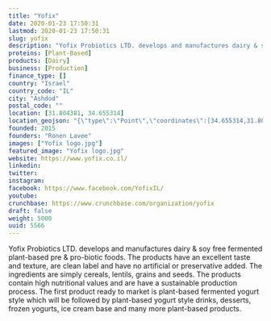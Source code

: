 ```yaml
---
title: "Yofix"
date: 2020-01-23 17:50:31
lastmod: 2020-01-23 17:50:31
slug: yofix
description: "Yofix Probiotics LTD. develops and manufactures dairy & soy free fermented plant-based pre & pro-biotic foods. The products have an excellent taste and texture, are clean label and have no artificial or preservative added. The ingredients are simply cereals, lentils, grains and seeds. The products contain high nutritional values and are have a sustainable production process. The first product ready to market is plant-based fermented yogurt style which will be followed by plant-based yogurt style drinks, desserts, frozen yogurts, ice cream base and many more plant-based products."
proteins: [Plant-Based]
products: [Dairy]
business: [Production]
finance_type: []
country: "Israel"
country_code: "IL"
city: "Ashdod"
postal_code: ""
location: [31.804381, 34.655314]
location_geojson: "{\"type\":\"Point\",\"coordinates\":[34.655314,31.804381]}"
founded: 2015
founders: "Ronen Lavee"
images: ["Yofix logo.jpg"]
featured_image: "Yofix logo.jpg"
website: https://www.yofix.co.il/
linkedin: 
twitter: 
instagram: 
facebook: https://www.facebook.com/YofixIL/
youtube: 
crunchbase: https://www.crunchbase.com/organization/yofix
draft: false
weight: 5000
uuid: 5566
---
```

Yofix Probiotics LTD. develops and manufactures dairy & soy free fermented plant-based pre & pro-biotic foods. The products have an excellent taste and texture, are clean label and have no artificial or preservative added. The ingredients are simply cereals, lentils, grains and seeds. The products contain high nutritional values and are have a sustainable production process. The first product ready to market is plant-based fermented yogurt style which will be followed by plant-based yogurt style drinks, desserts, frozen yogurts, ice cream base and many more plant-based products.
